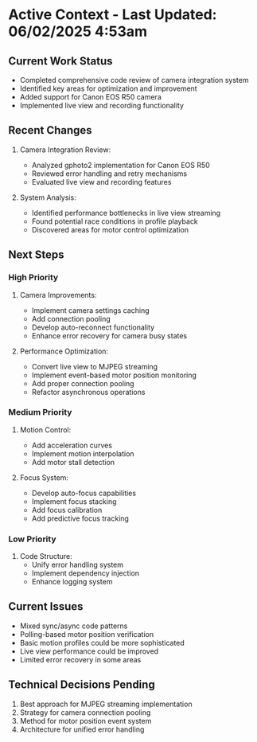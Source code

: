 # Active Context - Last Updated: 06/02/2025 4:53am

## Current Work Status
- Completed comprehensive code review of camera integration system
- Identified key areas for optimization and improvement
- Added support for Canon EOS R50 camera
- Implemented live view and recording functionality

## Recent Changes
1. Camera Integration Review:
   - Analyzed gphoto2 implementation for Canon EOS R50
   - Reviewed error handling and retry mechanisms
   - Evaluated live view and recording features

2. System Analysis:
   - Identified performance bottlenecks in live view streaming
   - Found potential race conditions in profile playback
   - Discovered areas for motor control optimization

## Next Steps

### High Priority
1. Camera Improvements:
   - Implement camera settings caching
   - Add connection pooling
   - Develop auto-reconnect functionality
   - Enhance error recovery for camera busy states

2. Performance Optimization:
   - Convert live view to MJPEG streaming
   - Implement event-based motor position monitoring
   - Add proper connection pooling
   - Refactor asynchronous operations

### Medium Priority
1. Motion Control:
   - Add acceleration curves
   - Implement motion interpolation
   - Add motor stall detection

2. Focus System:
   - Develop auto-focus capabilities
   - Implement focus stacking
   - Add focus calibration
   - Add predictive focus tracking

### Low Priority
1. Code Structure:
   - Unify error handling system
   - Implement dependency injection
   - Enhance logging system

## Current Issues
- Mixed sync/async code patterns
- Polling-based motor position verification
- Basic motion profiles could be more sophisticated
- Live view performance could be improved
- Limited error recovery in some areas

## Technical Decisions Pending
1. Best approach for MJPEG streaming implementation
2. Strategy for camera connection pooling
3. Method for motor position event system
4. Architecture for unified error handling
